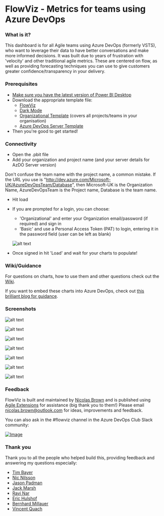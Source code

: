 # FlowViz - Metrics for teams using Azure DevOps
### What is it?
This dashboard is for all Agile teams using Azure DevOps (formerly VSTS), who want to leverage their data to have better conversations and make more informed decisions. It was built due to years of frustration with 'velocity' and other traditional agile metrics. These are centered on flow, as well as providing forecasting techniques you can use to give customers greater confidence/transparency in your delivery.

### Prerequisites
* [Make sure you have the latest version of Power BI Desktop](https://aka.ms/pbiSingleInstaller)
* Download the appropriate template file:
  - [FlowViz](https://github.com/nbrown02/FlowViz/raw/main/FlowViz.pbit)
  - [Dark Mode](https://github.com/nbrown02/FlowViz/raw/main/FlowViz%20(Dark%20Mode).pbit)
  - [Organizational Template](https://github.com/nbrown02/FlowViz/raw/main/FlowViz%20(Organization%20Level).pbit) (covers all projects/teams in your organisation)
  - [Azure DevOps Server Template](https://github.com/nbrown02/FlowViz/raw/main/FlowViz%20(Azure%20DevOps%20Server).pbit)
* Then you're good to get started!

### Connectivity
* Open the .pbit file
* Add your organization and project name (and your server details for AzDO Server version)

Don't confuse the team name with the project name, a common mistake. If the URL you use is "http://dev.azure.com/Microsoft-UK/AzureDevOpsTeam/Database", then Microsoft-UK is the Organization Name, AzureDevOpsTeam is the Project name, Database is the team name.

* Hit load 
* If you are prompted for a login, you can choose:
  - 'Organizational' and enter your Organization email/password (if required) and sign in
  - 'Basic' and use a Personal Access Token (PAT) to login, entering it in the password field (user can be left as blank)

  ![alt text](https://docs.microsoft.com/en-us/azure/devops/report/powerbi/media/authentication-7.png?view=azure-devops)

* Once signed in hit 'Load' and wait for your charts to populate!

### Wiki/Guidance

For questions on charts, how to use them and other questions check out the [Wiki](https://github.com/nbrown02/FlowViz/wiki).

If you want to embed these charts into Azure DevOps, check out [this brilliant blog for guidance](https://www.donaldonsoftware.com/2020/04/Publishing-a-PowerBI-Report-to-an-Azure-DevOps-Dashboard/).

### Screenshots
![alt text](https://raw.githubusercontent.com/nbrown02/FlowViz/main/Screenshots/FlowViz.gif)

![alt text](https://raw.githubusercontent.com/nbrown02/FlowViz/main/Screenshots/FlowViz%20Dark%20Mode.gif)

![alt text](https://raw.githubusercontent.com/nbrown02/FlowViz/main/Screenshots/FlowViz%20Page%202.png)

![alt text](https://raw.githubusercontent.com/nbrown02/FlowViz/main/Screenshots/FlowViz%20Page%203.png)

![alt text](https://raw.githubusercontent.com/nbrown02/FlowViz/main/Screenshots/FlowViz%20Page%204.png)

![alt text](https://raw.githubusercontent.com/nbrown02/FlowViz/main/Screenshots/FlowViz%20Page%205.png)

![alt text](https://raw.githubusercontent.com/nbrown02/FlowViz/main/Screenshots/FlowViz%20Page%206.png)

### Feedback
FlowViz is built and maintained by [Nicolas Brown](https://www.nicolasbrown.co.uk/) and is published using [Agile Extensions](https://www.agileextensions.com/) for assistance (big thank you to them!)
Please email nicolas.brown@outlook.com for ideas, improvements and feedback.

You can also ask in the #flowviz channel in the Azure DevOps Club Slack community:

[![Image](https://agile-extensions.gallerycdn.vsassets.io/extensions/agile-extensions/flowviz/1.0.11/1603967401335/images/join-the-club.png)](https://www.azuredevops.club/?utm_source=github-flowviz&utm_medium=github&utm_campaign=community)

### Thank you

Thank you to all the people who helped build this, providing feedback and answering my questions especially:
* [Tim Bayer](https://www.linkedin.com/in/tim-bayer-4ab28783/)
* [Nic Nilsson](https://www.linkedin.com/in/nicholas-nilsson-6b601225/)
* [Jason Padman](https://www.linkedin.com/in/jasonpadman)
* [Jack Marsh](https://www.linkedin.com/in/jack-marsh-1a1aa564)
* [Ravi Nar](https://www.linkedin.com/in/ravinar)
* [Eric Hulshof](https://www.linkedin.com/in/eric-hulshof-485a0868/)
* [Bernhard Millauer](https://github.com/SeriousM)
* [Vincent Quach](https://www.linkedin.com/in/vincentquach)
